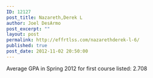 ```yaml
---
ID: 12127
post_title: Nazareth,Derek L
author: Joel DesArmo
post_excerpt: ""
layout: post
permalink: http://effrtlss.com/nazarethderek-l-6/
published: true
post_date: 2012-11-02 20:50:00
---
```

<p>Average GPA in Spring 2012 for first course listed: 2.708</p>